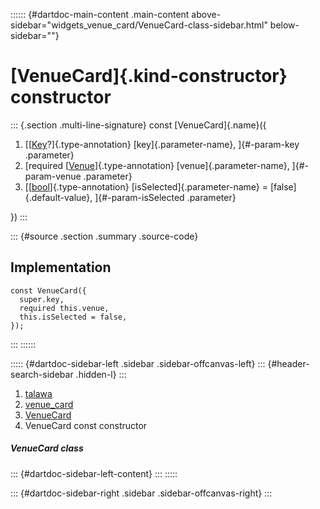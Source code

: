 :::::: {#dartdoc-main-content .main-content above-sidebar="widgets_venue_card/VenueCard-class-sidebar.html" below-sidebar=""}
<div>

# [VenueCard]{.kind-constructor} constructor

</div>

::: {.section .multi-line-signature}
const [VenueCard]{.name}({

1.  [[[Key](https://api.flutter.dev/flutter/foundation/Key-class.html)?]{.type-annotation}
    [key]{.parameter-name}, ]{#-param-key .parameter}
2.  [required
    [[Venue](../../models_events_event_venue/Venue-class.html)]{.type-annotation}
    [venue]{.parameter-name}, ]{#-param-venue .parameter}
3.  [[[bool](https://api.flutter.dev/flutter/dart-core/bool-class.html)]{.type-annotation}
    [isSelected]{.parameter-name} = [false]{.default-value},
    ]{#-param-isSelected .parameter}

})
:::

::: {#source .section .summary .source-code}
## Implementation

``` language-dart
const VenueCard({
  super.key,
  required this.venue,
  this.isSelected = false,
});
```
:::
::::::

::::: {#dartdoc-sidebar-left .sidebar .sidebar-offcanvas-left}
::: {#header-search-sidebar .hidden-l}
:::

1.  [talawa](../../index.html)
2.  [venue_card](../../widgets_venue_card/)
3.  [VenueCard](../../widgets_venue_card/VenueCard-class.html)
4.  VenueCard const constructor

##### VenueCard class

::: {#dartdoc-sidebar-left-content}
:::
:::::

::: {#dartdoc-sidebar-right .sidebar .sidebar-offcanvas-right}
:::
